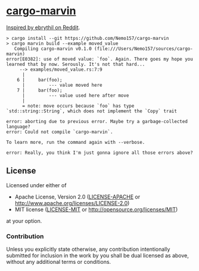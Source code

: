 # [cargo-marvin][marvin]

[Inspired by ebrythil on Reddit][inspiration].

```
> cargo install --git https://github.com/Nemo157/cargo-marvin
> cargo marvin build --example moved_value
   Compiling cargo-marvin v0.1.0 (file:///Users/Nemo157/sources/cargo-marvin)
error[E0382]: use of moved value: `foo`. Again. There goes my hope you learned that by now. Serously. It's not that hard...
     --> examples/moved_value.rs:7:9
      |
    6 |     bar(foo);
      |         --- value moved here
    7 |     bar(foo);
      |         --- value used here after move
      |
      = note: move occurs because `foo` has type `std::string::String`, which does not implement the `Copy` trait

error: aborting due to previous error. Maybe try a garbage-collected language?
error: Could not compile `cargo-marvin`.

To learn more, run the command again with --verbose.

error: Really, you think I'm just gonna ignore all those errors above?
```

## License

Licensed under either of

 * Apache License, Version 2.0 ([LICENSE-APACHE](LICENSE-APACHE) or http://www.apache.org/licenses/LICENSE-2.0)
 * MIT license ([LICENSE-MIT](LICENSE-MIT) or http://opensource.org/licenses/MIT)

at your option.

### Contribution

Unless you explicitly state otherwise, any contribution intentionally submitted
for inclusion in the work by you shall be dual licensed as above, without any
additional terms or conditions.

[marvin]: https://en.wikipedia.org/wiki/Marvin_(character)
[inspiration]: https://www.reddit.com/r/rust/comments/5mlxps/rust_makes_implicit_invariants_explicit/dc57wd3/
